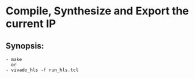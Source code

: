 # **Compile, Synthesize and Export the current IP**


## Synopsis:
    - make
      or
    - vivado_hls -f run_hls.tcl
    
